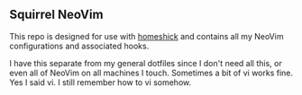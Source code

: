 ## Squirrel NeoVim

This repo is designed for use with [homeshick](https://github.com/andsens/homeshick) and contains all my NeoVim configurations and associated hooks.

I have this separate from my general dotfiles since I don't need all this, or even all of NeoVim on all machines I touch. Sometimes a bit of vi works fine. Yes I said vi. I still remember how to vi somehow.
